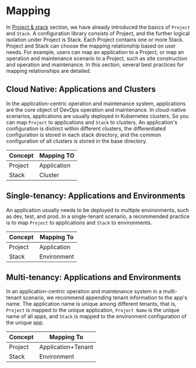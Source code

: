 # Mapping

In [Project & stack](/docs/user_docs/concepts/konfig#project--stack) section, we have already introduced the basics of `Project` and `Stack`.
A configuration library consists of Project, and the further logical isolation under Project is Stack. Each Project contains one or more Stack.
Project and Stack can choose the mapping relationship based on user needs.
For example, users can map an application to a Project, or map an operation and maintenance scenario to a Project,
such as site construction and operation and maintenance.
In this section, several best practices for mapping relationships are detailed.

## Cloud Native: Applications and Clusters

In the application-centric operation and maintenance system, applications are the core object of DevOps operation and maintenance.
In cloud-native scenarios, applications are usually deployed in Kubernetes clusters,
So you can map `Project` to applications and `Stack` to clusters.
An application's configuration is distinct within different clusters, the differentiated configuration is stored in each stack directory,
and the common configuration of all clusters is stored in the base directory.

| Concept | Mapping TO  |
| ------- | ----------- |
| Project | Application |
| Stack   | Cluster     |

## Single-tenancy: Applications and Environments

An application usually needs to be deployed to multiple environments, such as dev, test, and prod.
In a single-tenant scenario, a recommended practice is to map `Project` to applications and `Stack` to environments.

| Concept | Mapping To  |
| ------- | ----------- |
| Project | Application |
| Stack   | Environment |

## Multi-tenancy: Applications and Environments

In an application-centric operation and maintenance system in a multi-tenant scenario,
we recommend appending tenant information to the app's name.
The application name is unique among different tenants, that is,
`Project` is mapped to the unique application, `Project Name` is the unique name of all apps,
and `Stack` is mapped to the environment configuration of the unique app.

| Concept | Mapping To  |
| ------- | ----------- |
| Project | Application+Tenant |
| Stack   | Environment |
